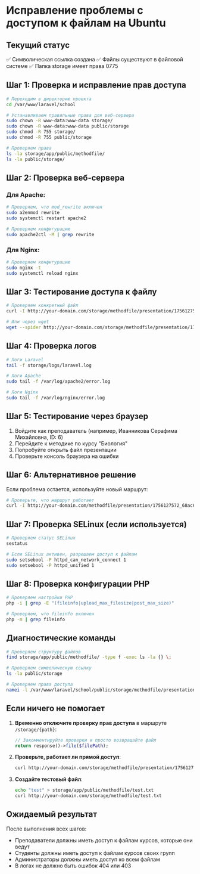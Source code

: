 # Исправление проблемы с доступом к файлам на Ubuntu

## Текущий статус
✅ Символическая ссылка создана
✅ Файлы существуют в файловой системе
✅ Папка storage имеет права 0775

## Шаг 1: Проверка и исправление прав доступа

```bash
# Переходим в директорию проекта
cd /var/www/laravel/school

# Устанавливаем правильные права для веб-сервера
sudo chown -R www-data:www-data storage/
sudo chown -R www-data:www-data public/storage
sudo chmod -R 755 storage/
sudo chmod -R 755 public/storage

# Проверяем права
ls -la storage/app/public/methodfile/
ls -la public/storage/
```

## Шаг 2: Проверка веб-сервера

### Для Apache:
```bash
# Проверяем, что mod_rewrite включен
sudo a2enmod rewrite
sudo systemctl restart apache2

# Проверяем конфигурацию
sudo apache2ctl -M | grep rewrite
```

### Для Nginx:
```bash
# Проверяем конфигурацию
sudo nginx -t
sudo systemctl reload nginx
```

## Шаг 3: Тестирование доступа к файлу

```bash
# Проверяем конкретный файл
curl -I http://your-domain.com/storage/methodfile/presentation/1756127572_68ac6154c71aa.pdf

# Или через wget
wget --spider http://your-domain.com/storage/methodfile/presentation/1756127572_68ac6154c71aa.pdf
```

## Шаг 4: Проверка логов

```bash
# Логи Laravel
tail -f storage/logs/laravel.log

# Логи Apache
sudo tail -f /var/log/apache2/error.log

# Логи Nginx
sudo tail -f /var/log/nginx/error.log
```

## Шаг 5: Тестирование через браузер

1. Войдите как преподаватель (например, Иванникова Серафима Михайловна, ID: 6)
2. Перейдите к методике по курсу "Биология"
3. Попробуйте открыть файл презентации
4. Проверьте консоль браузера на ошибки

## Шаг 6: Альтернативное решение

Если проблема остается, используйте новый маршрут:

```bash
# Проверьте, что маршрут работает
curl -I http://your-domain.com/methodfile/presentation/1756127572_68ac6154c71aa.pdf
```

## Шаг 7: Проверка SELinux (если используется)

```bash
# Проверяем статус SELinux
sestatus

# Если SELinux активен, разрешаем доступ к файлам
sudo setsebool -P httpd_can_network_connect 1
sudo setsebool -P httpd_unified 1
```

## Шаг 8: Проверка конфигурации PHP

```bash
# Проверяем настройки PHP
php -i | grep -E "(fileinfo|upload_max_filesize|post_max_size)"

# Проверяем, что fileinfo включен
php -m | grep fileinfo
```

## Диагностические команды

```bash
# Проверяем структуру файлов
find storage/app/public/methodfile/ -type f -exec ls -la {} \;

# Проверяем символическую ссылку
ls -la public/storage

# Проверяем права доступа
namei -l /var/www/laravel/school/public/storage/methodfile/presentation/1756127572_68ac6154c71aa.pdf
```

## Если ничего не помогает

1. **Временно отключите проверку прав доступа** в маршруте `/storage/{path}`:
   ```php
   // Закомментируйте проверки и просто возвращайте файл
   return response()->file($filePath);
   ```

2. **Проверьте, работает ли прямой доступ**:
   ```bash
   curl http://your-domain.com/storage/methodfile/presentation/1756127572_68ac6154c71aa.pdf
   ```

3. **Создайте тестовый файл**:
   ```bash
   echo "test" > storage/app/public/methodfile/test.txt
   curl http://your-domain.com/storage/methodfile/test.txt
   ```

## Ожидаемый результат

После выполнения всех шагов:
- Преподаватели должны иметь доступ к файлам курсов, которые они ведут
- Студенты должны иметь доступ к файлам курсов своих групп
- Администраторы должны иметь доступ ко всем файлам
- В логах не должно быть ошибок 404 или 403 